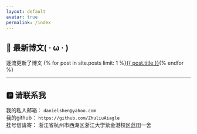 ```yaml
---
layout: default
avatar: true
permalink: /index
---
```

## 🚀 最新博文( · ω · )
逐流更新了博文 {% for post in site.posts limit: 1 %}<a href="{{ post.url | prepend: site.baseurl }}">{{ post.title }}</a>{% endfor %} 

---

## 🅿️ 请联系我
我的私人邮箱：  ``danielshen@yahoo.com ``<br/>
我的github：   ``https://github.com/ZhuliuAiagle`` <br/>
挂号信请寄：   浙江省杭州市西湖区浙江大学紫金港校区蓝田一舍 <br/>
